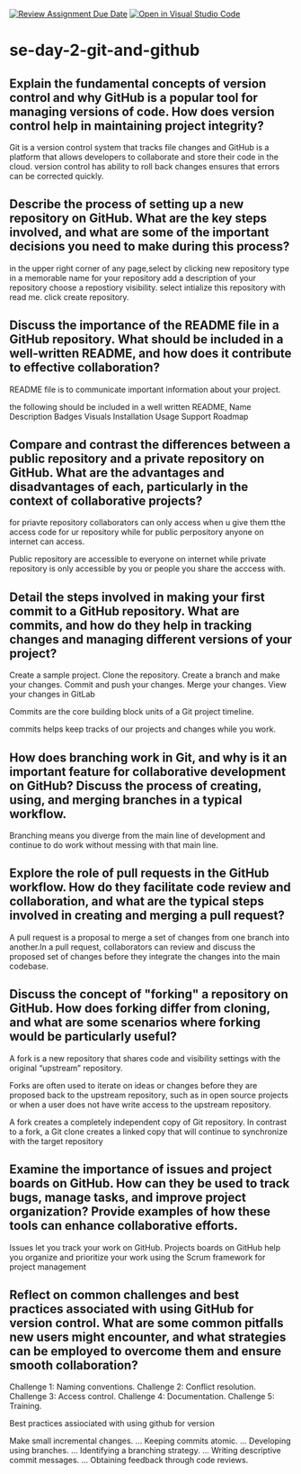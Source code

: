 [![Review Assignment Due Date](https://classroom.github.com/assets/deadline-readme-button-22041afd0340ce965d47ae6ef1cefeee28c7c493a6346c4f15d667ab976d596c.svg)](https://classroom.github.com/a/8wgCKhpZ)
[![Open in Visual Studio Code](https://classroom.github.com/assets/open-in-vscode-2e0aaae1b6195c2367325f4f02e2d04e9abb55f0b24a779b69b11b9e10269abc.svg)](https://classroom.github.com/online_ide?assignment_repo_id=15717304&assignment_repo_type=AssignmentRepo)
# se-day-2-git-and-github
## Explain the fundamental concepts of version control and why GitHub is a popular tool for managing versions of code. How does version control help in maintaining project integrity?

Git is a version control system that tracks file changes and GitHub is a platform that allows developers to collaborate and store their code in the cloud. version control has ability to roll back changes ensures that errors can be corrected quickly.

## Describe the process of setting up a new repository on GitHub. What are the key steps involved, and what are some of the important decisions you need to make during this process?

in the upper right corner of any page,select by clicking new repository 
type in a memorable name for your repository
add a description of your repository
choose a repostiory visibility.
select intialize this repository with read me.
click create repository.


## Discuss the importance of the README file in a GitHub repository. What should be included in a well-written README, and how does it contribute to effective collaboration? 
README file is to communicate important information about your project.

the following should be included in a well written README,
Name
Description
Badges
Visuals
Installation
Usage
Support
Roadmap

## Compare and contrast the differences between a public repository and a private repository on GitHub. What are the advantages and disadvantages of each, particularly in the context of collaborative projects?

 for priavte repository collaborators can only access when u give them tthe access code for ur repository while for public perpository anyone on internet can access.
 

Public repository are accessible to everyone on internet while private repository is only accessible by you or people you share the acccess with.


## Detail the steps involved in making your first commit to a GitHub repository. What are commits, and how do they help in tracking changes and managing different versions of your project?

Create a sample project.
Clone the repository.
Create a branch and make your changes.
Commit and push your changes.
Merge your changes.
View your changes in GitLab

Commits are the core building block units of a Git project timeline. 

commits helps keep tracks of our projects and changes while you work.

## How does branching work in Git, and why is it an important feature for collaborative development on GitHub? Discuss the process of creating, using, and merging branches in a typical workflow.

Branching means you diverge from the main line of development and continue to do work without messing with that main line.


## Explore the role of pull requests in the GitHub workflow. How do they facilitate code review and collaboration, and what are the typical steps involved in creating and merging a pull request?

A pull request is a proposal to merge a set of changes from one branch into another.In a pull request, collaborators can review and discuss the proposed set of changes before they integrate the changes into the main codebase.



## Discuss the concept of "forking" a repository on GitHub. How does forking differ from cloning, and what are some scenarios where forking would be particularly useful?

A fork is a new repository that shares code and visibility settings with the original “upstream” repository.

Forks are often used to iterate on ideas or changes before they are proposed back to the upstream repository, such as in open source projects or when a user does not have write access to the upstream repository.

 A fork creates a completely independent copy of Git repository. In contrast to a fork, a Git clone creates a linked copy that will continue to synchronize with the target repository

## Examine the importance of issues and project boards on GitHub. How can they be used to track bugs, manage tasks, and improve project organization? Provide examples of how these tools can enhance collaborative efforts.

Issues let you track your work on GitHub.
Projects boards on GitHub help you organize and prioritize your work using the Scrum framework for project management



## Reflect on common challenges and best practices associated with using GitHub for version control. What are some common pitfalls new users might encounter, and what strategies can be employed to overcome them and ensure smooth collaboration?

Challenge 1: Naming conventions.
Challenge 2: Conflict resolution.
Challenge 3: Access control.
Challenge 4: Documentation.
Challenge 5: Training.

Best practices assiociated with using github for version 

Make small incremental changes. ...
Keeping commits atomic. ...
Developing using branches. ...
Identifying a branching strategy. ...
Writing descriptive commit messages. ...
Obtaining feedback through code reviews.





